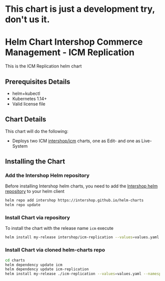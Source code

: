# This chart is just a development try, don't us it.

# Helm Chart Intershop Commerce Management - ICM Replication

This is the ICM Replication helm chart

## Prerequisites Details

* helm+kubectl
* Kubernetes 1.14+
* Valid license file

## Chart Details

This chart will do the following:

* Deploys two ICM [intershop/icm](../icm) charts, one as Edit- and one as Live-System

## Installing the Chart

### Add the Intershop Helm repository

Before installing Intershop helm charts, you need to add the [Intershop helm repository](https://intershop.github.io/helm-charts) to your helm client

```bash
helm repo add intershop https://intershop.github.io/helm-charts
helm repo update
```

### Install Chart via repository

To install the chart with the release name `icm` execute

```bash
helm install my-release intershop/icm-replication --values=values.yaml --namespace icm-replication
```

### Install Chart via cloned helm-charts repo

```bash
cd charts
helm dependency update icm
helm dependency update icm-replication
helm install my-release ./icm-replication --values=values.yaml --namespace icm-replication
```
